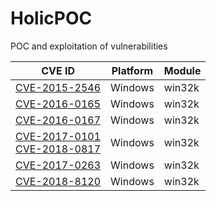 # HolicPOC

POC and exploitation of vulnerabilities

| CVE ID | Platform | Module |
|---|---|---|
| [CVE-2015-2546](./windows/win32k/CVE-2015-2546) | Windows | win32k |
| [CVE-2016-0165](./windows/win32k/CVE-2016-0165) | Windows | win32k |
| [CVE-2016-0167](./windows/win32k/CVE-2016-0167) | Windows | win32k |
| [CVE-2017-0101<br>CVE-2018-0817](./windows/win32k/CVE-2017-0101) | Windows | win32k |
| [CVE-2017-0263](./windows/win32k/CVE-2017-0263) | Windows | win32k |
| [CVE-2018-8120](./windows/win32k/CVE-2018-8120) | Windows | win32k |

